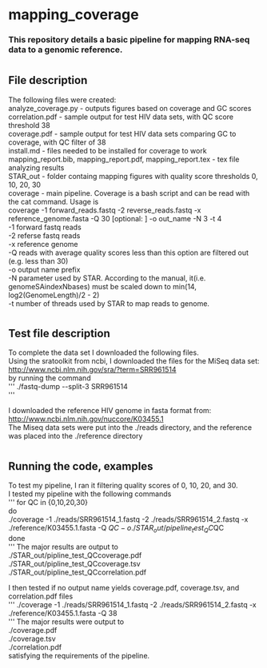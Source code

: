 # mapping_coverage
### This repository details a basic pipeline for mapping RNA-seq data to a genomic reference. 
#  
## File description
The following files were created:  
analyze_coverage.py - outputs figures based on coverage and GC scores  
correlation.pdf - sample output for test HIV data sets, with QC score threshold 38  
coverage.pdf - sample output for test HIV data sets comparing GC to coverage, with QC filter of 38  
install.md - files needed to be installed for coverage to work  
mapping_report.bib, mapping_report.pdf, mapping_report.tex - tex file analyzing results   
STAR_out - folder containg mapping figures with quality score thresholds 0, 10, 20, 30  
coverage - main pipeline. Coverage is a bash script and can be read with the cat command.  Usage is  
coverage -1 forward_reads.fastq -2 reverse_reads.fastq -x reference_genome.fasta -Q 30 [optional: ] -o out_name -N 3 -t 4  
-1  forward fastq reads  
-2  referse fastq reads  
-x  reference genome  
-Q  reads with average quality scores less than this option are filtered out (e.g. less than 30)  
-o  output name prefix  
-N  parameter used by STAR. According to the manual, it(i.e. genomeSAindexNbases) must be scaled down to min(14, log2(GenomeLength)/2 - 2)  
-t  number of threads used by STAR to map reads to genome.  
#  
## Test file description
To complete the data set I downloaded the following files.  
Using the sratoolkit from ncbi, I downloaded the files for the MiSeq data set:  
http://www.ncbi.nlm.nih.gov/sra/?term=SRR961514  
by running the command  
'''
./fastq-dump --split-3 SRR961514  
'''  

I downloaded the reference HIV genome in fasta format from:  
http://www.ncbi.nlm.nih.gov/nuccore/K03455.1  
The Miseq data sets were put into the ./reads directory, and the reference was placed into the ./reference directory  
#  
## Running the code, examples
To test my pipeline, I ran it filtering quality scores of 0, 10, 20, and 30.  
I tested my pipeline with the following commands  
'''
for QC in {0,10,20,30}  
do  
./coverage -1 ./reads/SRR961514_1.fastq -2 ./reads/SRR961514_2.fastq  -x ./reference/K03455.1.fasta -Q $QC -o ./STAR_out/pipeline_test_QC$QC  
done  
'''
The major results are output to   
./STAR_out/pipline_test_QC<QC filter>coverage.pdf  
./STAR_out/pipline_test_QC<QC filter>coverage.tsv  
./STAR_out/pipline_test_QC<QC filter>correlation.pdf  

I then tested if no output name yields coverage.pdf, coverage.tsv, and correlation.pdf files  
'''
./coverage -1 ./reads/SRR961514_1.fastq -2 ./reads/SRR961514_2.fastq  -x ./reference/K03455.1.fasta -Q 38  
'''
The major results were output to   
./coverage.pdf  
./coverage.tsv  
./correlation.pdf  
satisfying the requirements of the pipeline.  
